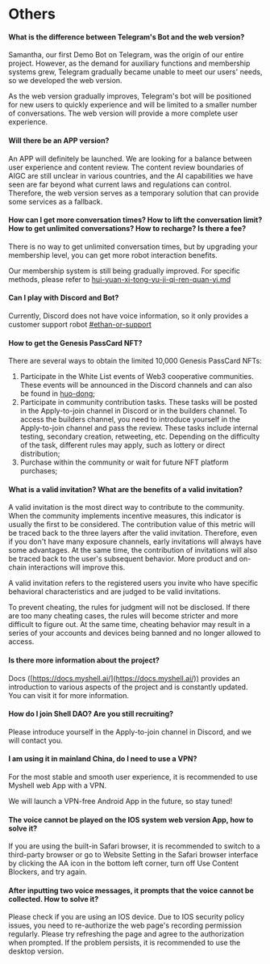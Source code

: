 # Others

#### What is the difference between Telegram's Bot and the web version?

Samantha, our first Demo Bot on Telegram, was the origin of our entire project. However, as the demand for auxiliary functions and membership systems grew, Telegram gradually became unable to meet our users' needs, so we developed the web version.

As the web version gradually improves, Telegram's bot will be positioned for new users to quickly experience and will be limited to a smaller number of conversations. The web version will provide a more complete user experience.

#### Will there be an APP version?

An APP will definitely be launched. We are looking for a balance between user experience and content review. The content review boundaries of AIGC are still unclear in various countries, and the AI capabilities we have seen are far beyond what current laws and regulations can control. Therefore, the web version serves as a temporary solution that can provide some services as a fallback.

#### How can I get more conversation times? How to lift the conversation limit? How to get unlimited conversations? How to recharge? Is there a fee?

There is no way to get unlimited conversation times, but by upgrading your membership level, you can get more robot interaction benefits.

Our membership system is still being gradually improved. For specific methods, please refer to [hui-yuan-xi-tong-yu-ji-qi-ren-quan-yi.md](../chan-pin-shou-ce/hui-yuan-xi-tong-yu-ji-qi-ren-quan-yi.md "mention")

#### Can I play with Discord and Bot?

Currently, Discord does not have voice information, so it only provides a customer support robot [#ethan-or-support](../chan-pin-shou-ce/ji-qi-ren-jie-shao.md#ethan-or-support "mention")&#x20;

#### How to get the Genesis PassCard NFT?

There are several ways to obtain the limited 10,000 Genesis PassCard NFTs:

1. Participate in the White List events of Web3 cooperative communities. These events will be announced in the Discord channels and can also be found in [huo-dong](../huo-dong/ "mention");
2. Participate in community contribution tasks. These tasks will be posted in the Apply-to-join channel in Discord or in the builders channel. To access the builders channel, you need to introduce yourself in the Apply-to-join channel and pass the review. These tasks include internal testing, secondary creation, retweeting, etc. Depending on the difficulty of the task, different rules may apply, such as lottery or direct distribution;
3. Purchase within the community or wait for future NFT platform purchases;

#### What is a valid invitation? What are the benefits of a valid invitation?

A valid invitation is the most direct way to contribute to the community. When the community implements incentive measures, this indicator is usually the first to be considered. The contribution value of this metric will be traced back to the three layers after the valid invitation. Therefore, even if you don't have many exposure channels, early invitations will always have some advantages. At the same time, the contribution of invitations will also be traced back to the user's subsequent behavior. More product and on-chain interactions will improve this.

A valid invitation refers to the registered users you invite who have specific behavioral characteristics and are judged to be valid invitations.

To prevent cheating, the rules for judgment will not be disclosed. If there are too many cheating cases, the rules will become stricter and more difficult to figure out. At the same time, cheating behavior may result in a series of your accounts and devices being banned and no longer allowed to access.

#### Is there more information about the project?

Docs ([https://docs.myshell.ai/](https://docs.myshell.ai/)) provides an introduction to various aspects of the project and is constantly updated. You can visit it for more information.

#### How do I join Shell DAO? Are you still recruiting?

Please introduce yourself in the Apply-to-join channel in Discord, and we will contact you.

#### I am using it in mainland China, do I need to use a VPN?

For the most stable and smooth user experience, it is recommended to use Myshell web App with a VPN.

We will launch a VPN-free Android App in the future, so stay tuned!

#### The voice cannot be played on the IOS system web version App, how to solve it?

If you are using the built-in Safari browser, it is recommended to switch to a third-party browser or go to Website Setting in the Safari browser interface by clicking the AA icon in the bottom left corner, turn off Use Content Blockers, and try again.

#### After inputting two voice messages, it prompts that the voice cannot be collected. How to solve it?

Please check if you are using an IOS device. Due to IOS security policy issues, you need to re-authorize the web page's recording permission regularly. Please try refreshing the page and agree to the authorization when prompted. If the problem persists, it is recommended to use the desktop version.